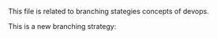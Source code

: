 This file is related to branching stategies concepts of devops.


This is a new branching strategy:
